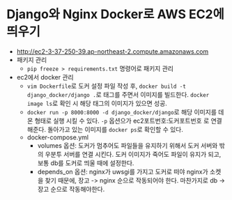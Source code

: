 # Django와 Nginx Docker로 AWS EC2에 띄우기
* http://ec2-3-37-250-39.ap-northeast-2.compute.amazonaws.com
* 패키지 관리
  * `pip freeze > requirements.txt` 명령어로 패키지 관리
* ec2에서 docker 관리
  * `vim Dockerfile`로 도커 설정 파일 작성 후, `docker build -t django_docker/django .`로 태그를 주면서 이미지를 빌드한다. `docker image ls`로 확인 시 해당 태그의 이미지가 있으면 성공.
  * `docker run -p 8000:8000 -d django_docker/django`로 해당 이미지를 데몬 형태로 실행 시킬 수 있다. `-p` 옵션으가 ec2포트번호:도커포트번호 로 연결해준다. 돌아가고 있는 이미지를 `docker ps`로 확인할 수 있다.
  * docker-compose.yml 
    * volumes 옵션: 도커가 멈추어도 파일들을 유지하기 위해서 도커 서버와 밖의 우분투 서버를 연결 시킨다. 도커 이미지가 죽어도 파일이 유지가 되고, 보통 db를 도커로 띄울 때에 설정한다. 
    * depends_on 옵션: nginx가 uwsgi를 가지고 도커로 떠야 nginx가 소켓을 찾기 때문에, 장고 -> nginx 순으로 작동되어야 한다. 마찬가지로 db -> 장고 순으로 작동해야한다.
